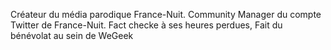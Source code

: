 Créateur du média parodique France-Nuit.
Community Manager du compte Twitter de France-Nuit.
Fact checke à ses heures perdues,
Fait du bénévolat au sein de WeGeek


